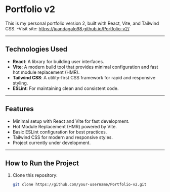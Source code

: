 # Portfolio v2

This is my personal portfolio version 2, built with React, Vite, and Tailwind CSS.
-Visit site: https://juandagalo98.github.io/Portfolio-v2/

---

## Technologies Used

- **React**: A library for building user interfaces.
- **Vite**: A modern build tool that provides minimal configuration and fast hot module replacement (HMR).
- **Tailwind CSS**: A utility-first CSS framework for rapid and responsive styling.
- **ESLint**: For maintaining clean and consistent code.

---

## Features

- Minimal setup with React and Vite for fast development.
- Hot Module Replacement (HMR) powered by Vite.
- Basic ESLint configuration for best practices.
- Tailwind CSS for modern and responsive styles.
- Project currently under development.

---

## How to Run the Project

1. Clone this repository:  
   ```bash
   git clone https://github.com/your-username/Portfolio-v2.git
